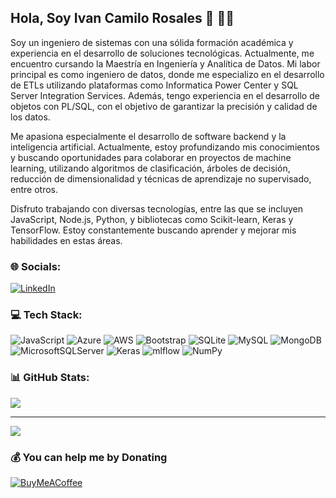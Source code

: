 ## Hola, Soy Ivan Camilo Rosales  👋 :woman_technologist:
Soy un ingeniero de sistemas con una sólida formación académica y experiencia en el desarrollo de soluciones tecnológicas. Actualmente, me encuentro cursando la Maestría en Ingeniería y Analítica de Datos. Mi labor principal es como ingeniero de datos, donde me especializo en el desarrollo de ETLs utilizando plataformas como Informatica Power Center y SQL Server Integration Services. Además, tengo experiencia en el desarrollo de objetos con PL/SQL, con el objetivo de garantizar la precisión y calidad de los datos.<p>Me apasiona especialmente el desarrollo de software backend y la inteligencia artificial. Actualmente, estoy profundizando mis conocimientos y buscando oportunidades para colaborar en proyectos de machine learning, utilizando algoritmos de clasificación, árboles de decisión, reducción de dimensionalidad y técnicas de aprendizaje no supervisado, entre otros.<p>Disfruto trabajando con diversas tecnologías, entre las que se incluyen JavaScript, Node.js, Python, y bibliotecas como Scikit-learn, Keras y TensorFlow. Estoy constantemente buscando aprender y mejorar mis habilidades en estas áreas.


### 🌐 Socials:
[![LinkedIn](https://img.shields.io/badge/LinkedIn-%230077B5.svg?logo=linkedin&logoColor=white)](https://linkedin.com/in/https://www.linkedin.com/in/rivancamilo/) 

### 💻 Tech Stack:
![JavaScript](https://img.shields.io/badge/javascript-%23323330.svg?style=for-the-badge&logo=javascript&logoColor=%23F7DF1E) ![Azure](https://img.shields.io/badge/azure-%230072C6.svg?style=for-the-badge&logo=microsoftazure&logoColor=white) ![AWS](https://img.shields.io/badge/AWS-%23FF9900.svg?style=for-the-badge&logo=amazon-aws&logoColor=white) ![Bootstrap](https://img.shields.io/badge/bootstrap-%238511FA.svg?style=for-the-badge&logo=bootstrap&logoColor=white) ![SQLite](https://img.shields.io/badge/sqlite-%2307405e.svg?style=for-the-badge&logo=sqlite&logoColor=white) ![MySQL](https://img.shields.io/badge/mysql-%2300000f.svg?style=for-the-badge&logo=mysql&logoColor=white) ![MongoDB](https://img.shields.io/badge/MongoDB-%234ea94b.svg?style=for-the-badge&logo=mongodb&logoColor=white) ![MicrosoftSQLServer](https://img.shields.io/badge/Microsoft%20SQL%20Server-CC2927?style=for-the-badge&logo=microsoft%20sql%20server&logoColor=white) ![Keras](https://img.shields.io/badge/Keras-%23D00000.svg?style=for-the-badge&logo=Keras&logoColor=white) ![mlflow](https://img.shields.io/badge/mlflow-%23d9ead3.svg?style=for-the-badge&logo=numpy&logoColor=blue) ![NumPy](https://img.shields.io/badge/numpy-%23013243.svg?style=for-the-badge&logo=numpy&logoColor=white)

### 📊 GitHub Stats:
![](https://github-readme-streak-stats.herokuapp.com/?user=rivancamilo&theme=dark&hide_border=false)<br/>

---
[![](https://visitcount.itsvg.in/api?id=rivancamilo&icon=2&color=1)](https://visitcount.itsvg.in)
### 💰 You can help me by Donating
[![BuyMeACoffee](https://img.shields.io/badge/Buy%20Me%20a%20Coffee-ffdd00?style=for-the-badge&logo=buy-me-a-coffee&logoColor=black)](https://buymeacoffee.com/rivancamilo) 

  
<!-- Proudly created with GPRM ( https://gprm.itsvg.in ) -->

